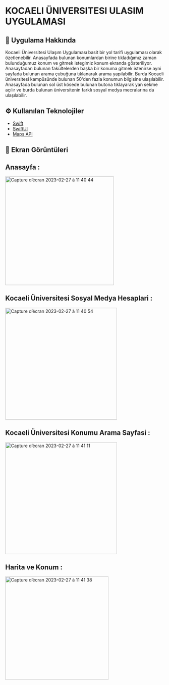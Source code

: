 # KOCAELI ÜNIVERSITESI ULASIM UYGULAMASI 
## :calling: Uygulama Hakkında 
Kocaeli Üniversitesi Ulaşım Uygulaması basit bir yol tarifi uygulaması olarak özetlenebilir.
Anasayfada bulunan konumlardan birine tıkladığımız zaman bulunduğumuz konum ve gitmek istegimiz konum ekranda gösteriliyor.
Anasayfadan bulunan fakültelerden başka bir konuma gitmek istenirse ayni sayfada bulunan arama çubuğuna tıklanarak arama yapılabilir. Burda Kocaeli üniversitesi kampüsünde bulunan 50'den fazla konumun bilgisine ulaşılabilir. Anasayfada bulunan sol üst kösede bulunan butona tıklayarak yan sekme açılır ve burda bulunan üniversitenin farklı sosyal medya mecralarına da ulaşılabilir.
## :gear: Kullanılan Teknolojiler
- [Swift](https://developer.apple.com/swift/)
- [SwiftUI](https://developer.apple.com/xcode/swiftui/)
- [Maps API](https://developer.apple.com/documentation/mapkit/map)

## :camera_flash: Ekran Görüntüleri
## Anasayfa : 
<img width="344" alt="Capture d’écran 2023-02-27 à 11 40 44" src="https://user-images.githubusercontent.com/80275552/221515612-66c06ee8-5282-48a2-a982-e042d4a239d7.png">


## Kocaeli Üniversitesi Sosyal Medya Hesaplari : 
<img width="354" alt="Capture d’écran 2023-02-27 à 11 40 54" src="https://user-images.githubusercontent.com/80275552/221516020-5ddbedc5-ea72-4831-90e0-3256e591404b.png">

## Kocaeli Üniversitesi Konumu Arama Sayfasi : 
<img width="354" alt="Capture d’écran 2023-02-27 à 11 41 11" src="https://user-images.githubusercontent.com/80275552/221516215-213cd58f-e763-4b2b-adf7-f707d90550ea.png">


## Harita ve Konum : 
<img width="327" alt="Capture d’écran 2023-02-27 à 11 41 38" src="https://user-images.githubusercontent.com/80275552/221516454-aca8eb7b-c19a-425a-b5c2-6a5a72447205.png">
